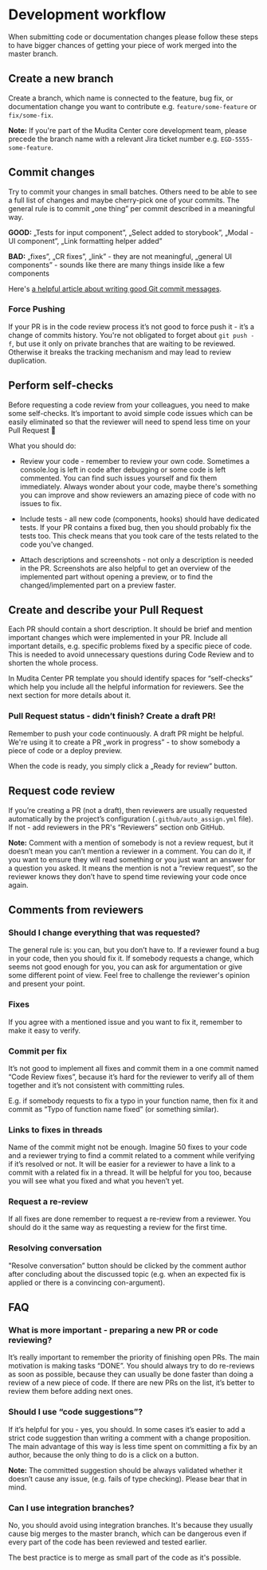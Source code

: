 # Development workflow

When submitting code or documentation changes please follow these steps to have bigger chances of getting your piece of work merged into the master branch.

## Create a new branch

Create a branch, which name is connected to the feature, bug fix, or documentation change you want to contribute e.g. `feature/some-feature` or `fix/some-fix`.

**Note:** If you're part of the Mudita Center core development team, please precede the branch name with a relevant Jira ticket number e.g. `EGD-5555-some-feature`.

## Commit changes

Try to commit your changes in small batches. Others need to be able to see a full list of changes and maybe cherry-pick one of your commits. The general rule is to commit „one thing” per commit described in a meaningful way.

**GOOD:** „Tests for input component”, „Select added to storybook”, „Modal - UI component”, „Link formatting helper added”

**BAD:** „fixes”, „CR fixes”, „link” - they are not meaningful, „general UI components” - sounds like there are many things inside like a few components

Here's [a helpful article about writing good Git commit messages](https://chris.beams.io/posts/git-commit/).

### Force Pushing

If your PR is in the code review process it’s not good to force push it - it’s a change of commits history. You're not obligated to forget about `git push -f`, but use it only on private branches that are waiting to be reviewed. Otherwise it breaks the tracking mechanism and may lead to review duplication.

## Perform self-checks

Before requesting a code review from your colleagues, you need to make some self-checks. It’s important to avoid simple code issues which can be easily eliminated so that the reviewer will need to spend less time on your Pull Request :muscle:

What you should do:

- Review your code - remember to review your own code. Sometimes a console.log is left in code after debugging or some code is left commented. You can find such issues yourself and fix them immediately. Always wonder about your code, maybe there's something you can improve and show reviewers an amazing piece of code with no issues to fix.

- Include tests - all new code (components, hooks) should have dedicated tests. If your PR contains a fixed bug, then you should probably fix the tests too. This check means that you took care of the tests related to the code you've changed.

- Attach descriptions and screenshots - not only a description is needed in the PR. Screenshots are also helpful to get an overview of the implemented part without opening a preview, or to find the changed/implemented part on a preview faster.

## Create and describe your Pull Request

Each PR should contain a short description. It should be brief and mention important changes which were implemented in your PR. Include all important details, e.g. specific problems fixed by a specific piece of code. This is needed to avoid unnecessary questions during Code Review and to shorten the whole process.

In Mudita Center PR template you should identify spaces for “self-checks” which help you include all the helpful information for reviewers. See the next section for more details about it.

### Pull Request status - didn’t finish? Create a draft PR!

Remember to push your code continuously. A draft PR might be helpful. We're using it to create a PR „work in progress” - to show somebody a piece of code or a deploy preview.

When the code is ready, you simply click a „Ready for review” button.

## Request code review

If you’re creating a PR (not a draft), then reviewers are usually requested automatically by the project’s configuration (`.github/auto_assign.yml` file). If not - add reviewers in the PR's “Reviewers” section onb GitHub.

**Note:** Comment with a mention of somebody is not a review request, but it doesn’t mean you can’t mention a reviewer in a comment. You can do it, if you want to ensure they will read something or you just want an answer for a question you asked. It means the mention is not a “review request”, so the reviewer knows they don’t have to spend time reviewing your code once again.

## Comments from reviewers

### Should I change everything that was requested?

The general rule is: you can, but you don’t have to. If a reviewer found a bug in your code, then you should fix it. If somebody requests a change, which seems not good enough for you, you can ask for argumentation or give some different point of view. Feel free to challenge the reviewer's opinion and present your point.

### Fixes

If you agree with a mentioned issue and you want to fix it, remember to make it easy to verify.

### Commit per fix

It’s not good to implement all fixes and commit them in a one commit named “Code Review fixes”, because it’s hard for the reviewer to verify all of them together and it’s not consistent with committing rules.

E.g. if somebody requests to fix a typo in your function name, then fix it and commit as “Typo of function name fixed” (or something similar).

### Links to fixes in threads

Name of the commit might not be enough. Imagine 50 fixes to your code and a reviewer trying to find a commit related to a comment while verifying if it’s resolved or not. It will be easier for a reviewer to have a link to a commit with a related fix in a thread. It will be helpful for you too, because you will see what you fixed and what you heven’t yet.

### Request a re-review

If all fixes are done remember to request a re-review from a reviewer. You should do it the same way as requesting a review for the first time.

### Resolving conversation

"Resolve conversation” button should be clicked by the comment author after concluding about the discussed topic (e.g. when an expected fix is applied or there is a convincing con-argument).

## FAQ

### What is more important - preparing a new PR or code reviewing?

It’s really important to remember the priority of finishing open PRs. The main motivation is making tasks “DONE”. You should always try to do re-reviews as soon as possible, because they can usually be done faster than doing a review of a new piece of code. If there are new PRs on the list, it’s better to review them before adding next ones.

### Should I use “code suggestions”?

If it’s helpful for you - yes, you should. In some cases it’s easier to add a strict code suggestion than writing a comment with a change proposition. The main advantage of this way is less time spent on committing a fix by an author, because the only thing to do is a click on a button.

**Note:** The committed suggestion should be always validated whether it doesn’t cause any issue, (e.g. fails of type checking). Please bear that in mind.

### Can I use integration branches?

No, you should avoid using integration branches. It's because they usually cause big merges to the master branch, which can be dangerous even if every part of the code has been reviewed and tested earlier.

The best practice is to merge as small part of the code as it's possible.
